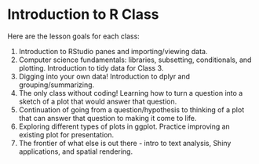 # Introduction to R Class

Here are the lesson goals for each class:
1. Introduction to RStudio panes and importing/viewing data.
1. Computer science fundamentals: libraries, subsetting, conditionals, and plotting. Introduction to tidy data for Class 3.
1. Digging into your own data! Introduction to dplyr and grouping/summarizing.
1. The only class without coding! Learning how to turn a question into a sketch of a plot that would answer that question. 
1. Continuation of going from a question/hypothesis to thinking of a plot that can answer that question to making it come to life.
1. Exploring different types of plots in ggplot. Practice improving an existing plot for presentation. 
1. The frontier of what else is out there - intro to text analysis, Shiny applications, and spatial rendering. 
